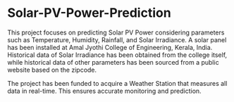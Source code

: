# Solar-PV-Power-Prediction
This project focuses on predicting Solar PV Power considering parameters such as Temperature, Humidity, Rainfall, and Solar Irradiance. A solar panel has been installed at Amal Jyothi College of Engineering, Kerala, India. Historical data of Solar Irradiance has been obtained from the college itself, while historical data of other parameters has been sourced from a public website based on the zipcode.

The project has been funded to acquire a Weather Station that measures all data in real-time. This ensures accurate monitoring and prediction.
